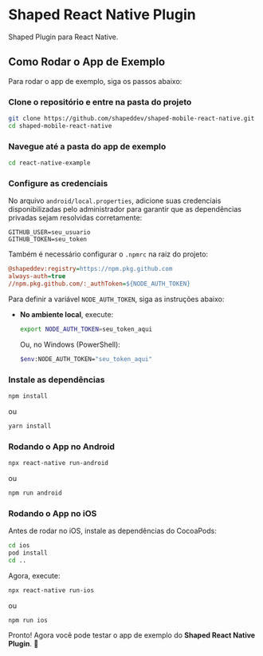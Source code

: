 # Shaped React Native Plugin

Shaped Plugin para React Native.

## Como Rodar o App de Exemplo

Para rodar o app de exemplo, siga os passos abaixo:

### Clone o repositório e entre na pasta do projeto

```sh
git clone https://github.com/shapeddev/shaped-mobile-react-native.git
cd shaped-mobile-react-native
```

### Navegue até a pasta do app de exemplo

```sh
cd react-native-example
```

### Configure as credenciais

No arquivo `android/local.properties`, adicione suas credenciais disponibilizadas pelo administrador para garantir que as dependências privadas sejam resolvidas corretamente:

```properties
GITHUB_USER=seu_usuario
GITHUB_TOKEN=seu_token
```

Também é necessário configurar o `.npmrc` na raiz do projeto:

```ini
@shapeddev:registry=https://npm.pkg.github.com
always-auth=true
//npm.pkg.github.com/:_authToken=${NODE_AUTH_TOKEN}
```

Para definir a variável `NODE_AUTH_TOKEN`, siga as instruções abaixo:

- **No ambiente local**, execute:

  ```sh
  export NODE_AUTH_TOKEN=seu_token_aqui
  ```

  Ou, no Windows (PowerShell):

  ```sh
  $env:NODE_AUTH_TOKEN="seu_token_aqui"
  ```

### Instale as dependências

```sh
npm install
```

ou

```sh
yarn install
```

### Rodando o App no Android

```sh
npx react-native run-android
```

ou

```sh
npm run android
```

### Rodando o App no iOS

Antes de rodar no iOS, instale as dependências do CocoaPods:

```sh
cd ios
pod install
cd ..
```

Agora, execute:

```sh
npx react-native run-ios
```

ou

```sh
npm run ios
```

Pronto! Agora você pode testar o app de exemplo do **Shaped React Native Plugin**. 🚀


